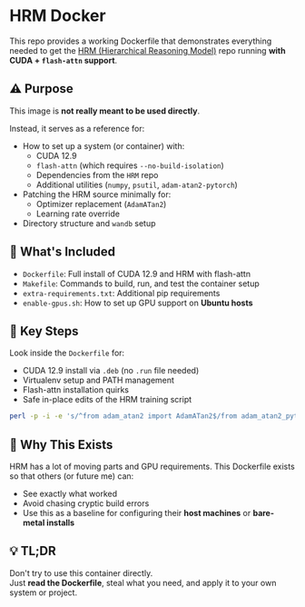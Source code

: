 # HRM Docker

This repo provides a working Dockerfile that demonstrates everything needed to get the [HRM (Hierarchical Reasoning Model)](https://github.com/sapientinc/HRM) repo running **with CUDA + `flash-attn` support**.

## ⚠️ Purpose

This image is **not really meant to be used directly**.

Instead, it serves as a reference for:

- How to set up a system (or container) with:
  - CUDA 12.9
  - `flash-attn` (which requires `--no-build-isolation`)
  - Dependencies from the `HRM` repo
  - Additional utilities (`numpy`, `psutil`, `adam-atan2-pytorch`)
- Patching the HRM source minimally for:
  - Optimizer replacement (`AdamATan2`)
  - Learning rate override
- Directory structure and `wandb` setup

## 🐳 What's Included

- `Dockerfile`: Full install of CUDA 12.9 and HRM with flash-attn
- `Makefile`: Commands to build, run, and test the container setup
- `extra-requirements.txt`: Additional pip requirements
- `enable-gpus.sh`: How to set up GPU support on **Ubuntu hosts**

## 🧰 Key Steps

Look inside the `Dockerfile` for:

- CUDA 12.9 install via `.deb` (no `.run` file needed)
- Virtualenv setup and PATH management
- Flash-attn installation quirks
- Safe in-place edits of the HRM training script

```bash
perl -p -i -e 's/^from adam_atan2 import AdamATan2$/from adam_atan2_pytorch import AdamAtan2 as AdamATan2/g' pretrain.py
```

## 🧠 Why This Exists

HRM has a lot of moving parts and GPU requirements. This Dockerfile exists so that others (or future me) can:

- See exactly what worked
- Avoid chasing cryptic build errors
- Use this as a baseline for configuring their **host machines** or **bare-metal installs**

## 💡 TL;DR

Don't try to use this container directly.  
Just **read the Dockerfile**, steal what you need, and apply it to your own system or project.


